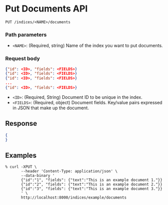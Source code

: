 # Put Documents API

```
PUT /indices/<NAME>/documents
```

### Path parameters
- `<NAME>`: (Required, string) Name of the index you want to put documents.

### Request body

```json
{"id": <ID>, "fields": <FIELDS>}
{"id": <ID>, "fields": <FIELDS>}
{"id": <ID>, "fields": <FIELDS>}
...
{"id": <ID>, "fields": <FIELDS>}
```

- `<ID>`: (Required, String) Document ID to be unique in the index.
- `<FIELDS>`: (Required, object) Document fields. Key/value pairs expressed in JSON that make up the document.

## Response

```json
{
}
```

## Examples

```
% curl -XPUT \
       --header 'Content-Type: application/json' \
       --data-binary '
       {"id":"1", "fields": {"text":"This is an example document 1."}}
       {"id":"2", "fields": {"text":"This is an example document 2."}}
       {"id":"3", "fields": {"text":"This is an example document 3."}}
       ' \
       http://localhost:8000/indices/example/documents
```
